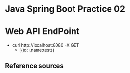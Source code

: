 # Java Spring Boot Practice 02

# Web API EndPoint
- curl http://localhost:8080 -X GET
  - [{id:1,name:test}]

## Reference sources
